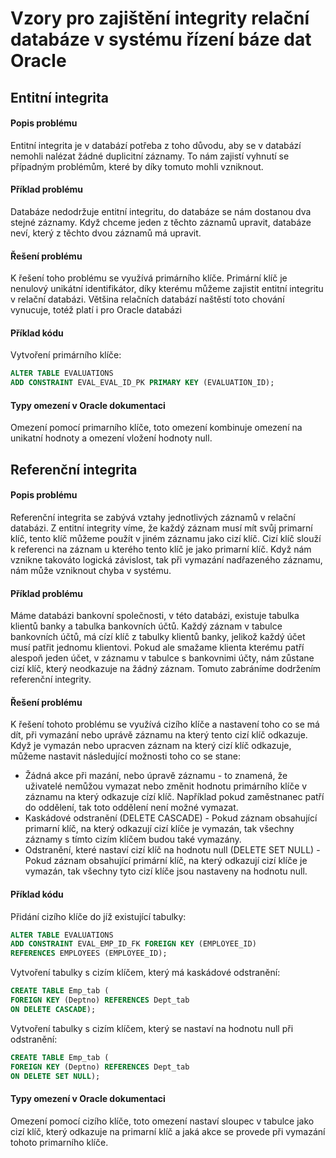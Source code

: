 # Vzory pro zajištění integrity relační databáze v systému řízení báze dat Oracle

## Entitní integrita

#### Popis problému

Entitní integrita je v databází potřeba z toho důvodu, aby se v databází nemohli nalézat žádné duplicitní záznamy. To nám zajistí vyhnutí se případným problémům, které by díky tomuto mohli vzniknout.

#### Příklad problému

Databáze nedodržuje entitní integritu, do databáze se nám dostanou dva stejné záznamy. Když chceme jeden z těchto záznamů upravit, databáze neví, který z těchto dvou záznamů má upravit.

#### Řešení problému

K řešení toho problému se využívá primárního klíče. Primární klíč je nenulový unikátní identifikátor, díky kterému můžeme zajistit entitní integritu v relační databázi. Většina relačních databází naštěstí toto chování vynucuje, totéž platí i pro Oracle databázi

#### Příklad kódu

Vytvoření primárního klíče:

```sql
ALTER TABLE EVALUATIONS
ADD CONSTRAINT EVAL_EVAL_ID_PK PRIMARY KEY (EVALUATION_ID);
```

#### Typy omezení v Oracle dokumentaci

Omezení pomocí primarního klíče, toto omezení kombinuje omezení na unikatní hodnoty a omezení vložení hodnoty null.

## Referenční integrita

#### Popis problému

Referenční integrita se zabývá vztahy jednotlivých záznamů v relační databázi. Z entitní integrity víme, že každý záznam musí mít svůj primarní klíč, tento klíč můžeme použít v jiném záznamu jako cizí klíč. Cizí klíč slouží k referenci na záznam u kterého tento klíč je jako primarní klíč. Když nám vznikne takováto logická závislost, tak při vymazání nadřazeného záznamu, nám může vzniknout chyba v systému.

#### Příklad problému

Máme databázi bankovní společnosti, v této databázi, existuje tabulka klientů banky a tabulka bankovních účtů. Každý záznam v tabulce bankovních účtů, má cízí klíč z tabulky klientů banky, jelikož každý účet musí patřit jednomu klientovi. Pokud ale smažame klienta kterému patří alespoň jeden účet, v záznamu v tabulce s bankovnimi účty, nám zůstane cizí klíč, který neodkazuje na žádný záznam. Tomuto zabráníme dodržením referenční integrity.

#### Řešení problému

K řešení tohoto problému se využívá cizího klíče a nastavení toho co se má dít, při vymazání nebo uprávě záznamu na který tento cizí klíč odkazuje. Když je vymazán nebo upracven záznam na který cizí klíč odkazuje, můžeme nastavit následující možnosti toho co se stane:

* Žádná akce při mazání, nebo úpravě záznamu - to znamená, že uživatelé nemůžou vymazat nebo změnit hodnotu primárního klíče v záznamu na který odkazuje cízí klíč. Například pokud zaměstnanec patří do oddělení, tak toto oddělení není možné vymazat.
* Kaskádové odstranění \(DELETE CASCADE\) - Pokud záznam obsahující primarní klíč, na který odkazují cizí klíče je vymazán, tak všechny záznamy s tímto cizím klíčem budou také vymazány.
* Odstranění, které nastaví cizí klíč na hodnotu null \(DELETE SET NULL\) - Pokud záznam obsahující primární klíč, na který odkazují cizí klíče je vymazán, tak všechny tyto cizí klíče jsou nastaveny na hodnotu null. 

#### Příklad kódu

Přidání cizího klíče do jíž existující tabulky:

```sql
ALTER TABLE EVALUATIONS
ADD CONSTRAINT EVAL_EMP_ID_FK FOREIGN KEY (EMPLOYEE_ID)
REFERENCES EMPLOYEES (EMPLOYEE_ID);
```

Vytvoření tabulky s cizím klíčem, který má kaskádové odstranění:

```sql
CREATE TABLE Emp_tab (
FOREIGN KEY (Deptno) REFERENCES Dept_tab
ON DELETE CASCADE);
```

Vytvoření tabulky s cizím klíčem, který se nastaví na hodnotu null při odstranění:

```sql
CREATE TABLE Emp_tab (
FOREIGN KEY (Deptno) REFERENCES Dept_tab  
ON DELETE SET NULL); 
```

#### Typy omezení v Oracle dokumentaci

Omezení pomocí cizího klíče, toto omezení nastaví sloupec v tabulce jako cizí klíč, který odkazuje na primarní klíč a jaká akce se provede při vymazání tohoto primarního klíče.

